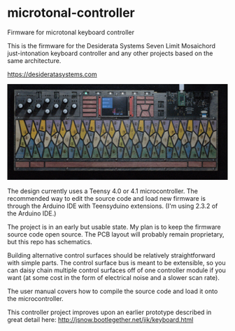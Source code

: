 # microtonal-controller
Firmware for microtonal keyboard controller

This is the firmware for the Desiderata Systems Seven Limit Mosaichord just-intonation keyboard controller and any other projects based on the same architecture.

https://desideratasystems.com

![Seven Limit](doc/seven_limit.jpeg?raw=true "Seven Limit controller")

The design currently uses a Teensy 4.0 or 4.1 microcontroller.  The recommended way to edit the source code and load new firmware is through the Arduino IDE with Teensyduino extensions.  (I'm using 2.3.2 of the Arduino IDE.)

The project is in an early but usable state.  My plan is to keep the firmware source code open source.  The PCB layout will probably remain proprietary, but this repo has schematics.

Building alternative control surfaces should be relatively straightforward with simple parts.  The control surface bus is meant to be extensible, so you can daisy chain multiple control surfaces off of one controller module if you want (at some cost in the form of electrical noise and a slower scan rate).

The user manual covers how to compile the source code and load it onto the microcontroller.

This controller project improves upon an earlier prototype described in great detail here: http://jsnow.bootlegether.net/jik/keyboard.html

